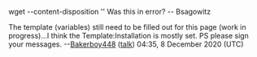 wget --content-disposition '' Was this in error? -- Bsagowitz

The template (variables) still need to be filled out for this page (work in progress)...I think the Template:Installation is mostly set. PS please sign your messages. --[Bakerboy448](User:Bakerboy448 "wikilink") ([talk](User_talk:Bakerboy448 "wikilink")) 04:35, 8 December 2020 (UTC)
